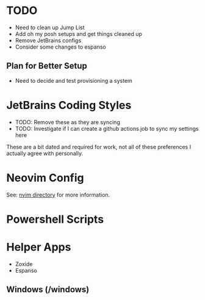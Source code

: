 # TODO

- Need to clean up Jump List
- Add oh my posh setups and get things cleaned up
- Remove JetBrains configs
- Consider some changes to espanso

## Plan for Better Setup

- Need to decide and test provisioning a system

# JetBrains Coding Styles
- TODO: Remove these as they are syncing
- TODO: Investigate if I can create a github actions job to sync my settings here

These are a bit dated and required for work, not all of these preferences 
I actually agree with personally.

# Neovim Config
See: [nvim directory](./nvim/) for more information.

# Powershell Scripts

# Helper Apps

- Zoxide
- Espanso

## Windows (/windows)

